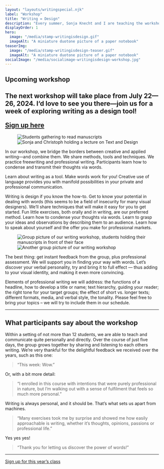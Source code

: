 ```yaml
---
layout: "layouts/writingspecial.njk"
label: "Workshop"
title: "Writing = Design"
description: "Every summer, Sonja Knecht and I are teaching the workshop “Writing = Design” at the Berlin Summer University of the Arts. Together with the students we explore writing as a design tool."
displayOrder: 1
hero:
  image: "/media/stamp-writingisdesign.gif"
  imageAlt: "A miniature duotone picture of a paper notebook"
teaserImg:
  image: "/media/stamp-writingisdesign-teaser.gif"
  imageAlt: "A miniature duotone picture of a paper notebook"
socialImage: "/media/socialimage-writingisdesign-workshop.jpg"
---
```


<div class="content-container">
  <div class="content container--narrow">
    <h2>Upcoming workshop<h2>
    <p>The next workshop will take place from July 22—26, 2024. I‘d love to see you there—join us for a week of exploring writing as a design tool!</p>
    <a class="button" href="https://summer-university.udk-berlin.de/?id=565">Sign up here</a>
  </div>
</div>

<div class="content-container">
  <div class="content container--wide">
    <figure class="layout-grid--duo">
      <img src="/media/writing-is-design-workshop.jpg" alt="Students gathering to read manuscripts">
      <img src="/media/writing-is-design-sonja-christoph.jpg" alt="Sonja and Christoph holding a lecture on Text and Design">
    </figure>
  </div>
</div>

<div class="content-container">
  <div class="content container--narrow">
    <p>In our workshop, we bridge the borders between creative and applied writing—and combine them. We share methods, tools and techniques. We practice freewriting and professional writing. Participants learn how to condense and transmit their thoughts via words.</p>
    <p>Learn about writing as a tool. Make words work for you! Creative use of language provides you with manifold possibilities in your private and professional communication.</p>
    <p>Writing is design if you know the how-to. Get to know your potential in dealing with words (this seems to be a field of insecurity for many visual designers). We’ll share techniques that will make it easy for you to get started. Fun little exercises, both orally and in writing, are our preferred method. Learn how to condense your thoughts via words. Learn to grasp your ideas and observations by describing them to an audience. Learn how to speak about yourself and the offer you make for professional markets.</p>
  </div>
</div>

<div class="content-container">
  <div class="content container--wide">
    <figure class="layout-grid--duo">
      <img src="/media/writing-is-design-class-2022.jpg" alt="Group picture of our writing workshop, students holding their manuscripts in front of their face">
      <img src="/media/writing-is-design-class-2023.jpg" alt="Another group picture of our writing workshop">
    </figure>
  </div>
</div>

<div class="content-container">
  <div class="content container--narrow">
    <p>The best thing: get instant feedback from the group, plus professional assessment. We will support you in finding your way with words. Let’s discover your verbal personality, try and bring it to full effect — thus adding to your visual identity, and making it even more convincing.</p>
    <p>Elements of professional writing we will address: the functions of a headline, how to develop a title or name; text hierarchy, guiding your reader; the right tone for your target groups; the effect of short vs. longer texts; different formats, media, and verbal style, the tonality. Please feel free to bring your topics – we will try to include them in our schedule.</p>
    <hr> 
    <h2>What participants say about the workshop</h2>
    <p>Within a setting of not more than 12 students, we are able to teach and communicate quite personally and directly. Over the course of just five days, the group grows together by sharing and listening to each others writing. We’re very thankful for the delightful feedback we received over the years, such as this one:</p>
    <blockquote><p>“This week: Wow.”</p></blockquote>
    <p>Or, with a bit more detail:</p>
    <blockquote><p>“I enrolled in this course with intentions that were purely professional in nature, but I’m walking out with a sense of fulfilment that feels so much more personal.”</p></blockquote>
    <p>Writing is always personal, and it should be. That’s what sets us apart from machines.</p>
    <blockquote><p>“Many exercises took me by surprise and showed me how easily approachable is writing, whether it’s thoughts, opinions, passions or professional life.”</p></blockquote>
    <p>Yes yes yes!</p>
    <blockquote><p>“Thank you for letting us discover the power of words!”</p></blockquote>
    <hr>
    <a class="button" href="https://summer-university.udk-berlin.de/?id=565">Sign up for this year’s class</a>
  </div>
</div>